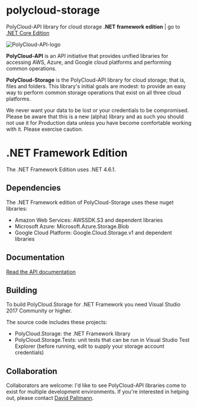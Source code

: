 # polycloud-storage
PolyCloud-API library for cloud storage **.NET framework edition** | go to [.NET Core Edition](https://github.com/davidpallmann/polycloud-storage-netcore)

![PolyCloud-API-logo](https://s3.amazonaws.com/david-pallmann-public/PolyCloud-small.png)

__PolyCloud-API__ is an API initiative that provides unified libraries for accessing AWS, Azure, and Google cloud platforms and performing common operations.

__PolyCloud-Storage__ is the PolyCloud-API library for cloud storage; that is, files and folders. This library's initial goals are modest: to provide an easy way to perform common storage operations that exist on all three cloud platforms.

We never want your data to be lost or your credentials to be compromised. Please be aware that this is a new (alpha) library and as such you should not use it for Production data unless you have become comfortable working with it. Please exercise caution.

# .NET Framework Edition

The .NET Framework Edition uses .NET 4.6.1.

## Dependencies

The .NET Framework edition of PolyCloud-Storage uses these nuget libraries:

* Amazon Web Services: AWSSDK.S3 and dependent libraries
* Microsoft Azure: Microsoft.Azure.Storage.Blob
* Google Cloud Platform: Google.Cloud.Storage.v1 and dependent libraries

## Documentation

[Read the API documentation](https://github.com/davidpallmann/polycloud-storage/wiki/API-Documentation---.NET-Framework)

## Building

To build PolyCloud.Storage for .NET Framework you need Visual Studio 2017 Community or higher.

The source code includes these projects:
* PolyCloud.Storage: the .NET Framework library
* PolyCloud.Storage.Tests: unit tests that can be run in Visual Studio Test Explorer (before running, edit to supply your storage account credentials)

## Collaboration

Collaborators are welcome: I'd like to see PolyCloud-API libraries come to exist for multiple development environments. If you're interested in helping out, please contact [David Pallmann](http://davidpallmann.com).
